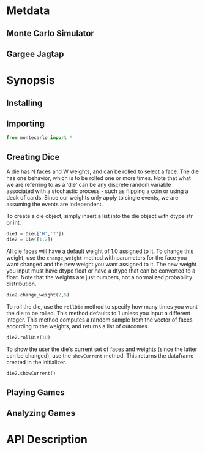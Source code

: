 # Metdata

## Monte Carlo Simulator
## Gargee Jagtap




# Synopsis

## Installing


## Importing

``` python
from montecarlo import * 
```


## Creating Dice

A die has N faces and W weights, and can be rolled to select a face. The die has one behavior, which is to be rolled one or more times. Note that what we are referring to as a 'die' can be any discrete random variable associated with a stochastic process - such as flipping a coin or using a deck of cards. Since our weights only apply to single events, we are assuming the events are independent.



To create a die object, simply insert a list into the die object with dtype str or int.

``` python
die1 = Die(['H','T'])
die2 = Die([1,2])
```



All die faces will have a default weight of 1.0 assigned to it. To change this weight, use the `change_weight` method with parameters for the face you want changed and the new weight you want assigned to it. The new weight you input must have dtype float or have a dtype that can be converted to a float. Note that the weights are just numbers, not a normalized probability distribution.

``` python
die2.change_weight(2,5)
```



To roll the die, use the `rollDie` method to specify how many times you want the die to be rolled. This method defaults to 1 unless you input a different integer. This method computes a random sample from the vector of faces according to the weights, and returns a list of outcomes.

``` python
die2.rollDie(10)
```


To show the user the die's current set of faces and weights (since the latter can be changed), use the `showCurrent` method. This returns the dataframe created in the initializer.



``` python
die2.showCurrent()
```



## Playing Games


## Analyzing Games





# API Description
